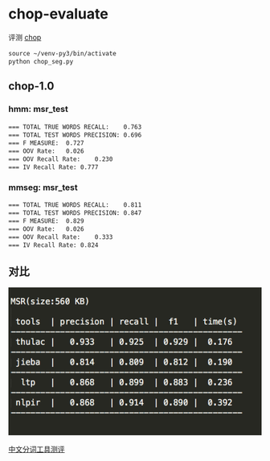 # chop-evaluate

评测 [chop](https://github.com/Samurais/chop)

```
source ~/venv-py3/bin/activate
python chop_seg.py
```


## chop-1.0

### hmm: msr_test

```
=== TOTAL TRUE WORDS RECALL:	0.763
=== TOTAL TEST WORDS PRECISION:	0.696
=== F MEASURE:	0.727
=== OOV Rate:	0.026
=== OOV Recall Rate:	0.230
=== IV Recall Rate:	0.777
```

### mmseg: msr_test

```
=== TOTAL TRUE WORDS RECALL:	0.811
=== TOTAL TEST WORDS PRECISION:	0.847
=== F MEASURE:	0.829
=== OOV Rate:	0.026
=== OOV Recall Rate:	0.333
=== IV Recall Rate:	0.824
```

## 对比

![](./assets/pr-msr.png)

[中文分词工具测评](http://rsarxiv.github.io/2016/11/29/%E4%B8%AD%E6%96%87%E5%88%86%E8%AF%8D%E5%B7%A5%E5%85%B7%E6%B5%8B%E8%AF%84/)

